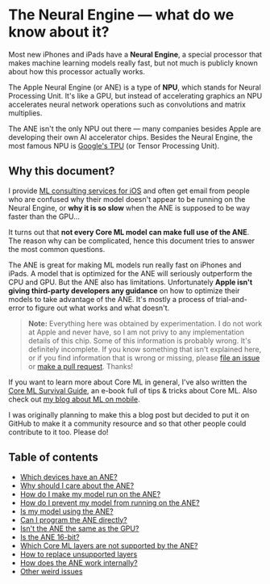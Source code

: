 # The Neural Engine — what do we know about it?

Most new iPhones and iPads have a **Neural Engine**, a special processor that makes machine learning models really fast, but not much is publicly known about how this processor actually works.

The Apple Neural Engine (or ANE) is a type of **NPU**, which stands for Neural Processing Unit. It's like a GPU, but instead of accelerating graphics an NPU accelerates neural network operations such as convolutions and matrix multiplies. 

The ANE isn't the only NPU out there — many companies besides Apple are developing their own AI accelerator chips. Besides the Neural Engine, the most famous NPU is [Google's TPU](https://en.wikipedia.org/wiki/Tensor_processing_unit) (or Tensor Processing Unit).

## Why this document?

I provide [ML consulting services for iOS](https://machinethink.net/hire) and often get email from people who are confused why their model doesn't appear to be running on the Neural Engine, or **why it is so slow** when the ANE is supposed to be way faster than the GPU...

It turns out that **not every Core ML model can make full use of the ANE**. The reason why can be complicated, hence this document tries to answer the most common questions. 

The ANE is great for making ML models run really fast on iPhones and iPads. A model that is optimized for the ANE will seriously outperform the CPU and GPU. But the ANE also has limitations. Unfortunately **Apple isn't giving third-party developers any guidance** on how to optimize their models to take advantage of the ANE. It's mostly a process of trial-and-error to figure out what works and what doesn't.

> **Note:** Everything here was obtained by experimentation. I do not work at Apple and never have, so I am not privy to any implementation details of this chip. Some of this information is probably wrong. It's definitely incomplete. If you know something that isn't explained here, or if you find information that is wrong or missing, please [file an issue](https://github.com/hollance/neural-engine/issues) or [make a pull request](https://github.com/hollance/neural-engine/pulls). Thanks!

If you want to learn more about Core ML in general, I've also written the [Core ML Survival Guide](https://leanpub.com/coreml-survival-guide), an e-book full of tips & tricks about Core ML. Also check out [my blog about ML on mobile](http://machinethink.net/blog).

I was originally planning to make this a blog post but decided to put it on GitHub to make it a community resource and so that other people could contribute to it too. Please do!

## Table of contents

- [Which devices have an ANE?](docs/supported-devices.md)
- [Why should I care about the ANE?](docs/why-care.md)
- [How do I make my model run on the ANE?](docs/running-on-ane.md)
- [How do I prevent my model from running on the ANE?](docs/prevent-running-on-ane.md)
- [Is my model using the ANE?](docs/is-model-using-ane.md)
- [Can I program the ANE directly?](docs/programming-ane.md)
- [Isn't the ANE the same as the GPU?](docs/ane-vs-gpu.md)
- [Is the ANE 16-bit?](docs/16-bit.md)
- [Which Core ML layers are not supported by the ANE?](docs/unsupported-layers.md)
- [How to replace unsupported layers](docs/model-surgery.md)
- [How does the ANE work internally?](docs/internals.md)
- [Other weird issues](docs/other.md)
